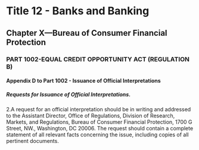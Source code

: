 
# Title 12 - Banks and Banking
## Chapter X—Bureau of Consumer Financial Protection
### PART 1002-EQUAL CREDIT OPPORTUNITY ACT (REGULATION B)
#### Appendix D to Part 1002 - Issuance of Official Interpretations
##### Requests for Issuance of Official Interpretations.

2.A request for an official interpretation should be in writing and addressed to the Assistant Director, Office of Regulations, Division of Research, Markets, and Regulations, Bureau of Consumer Financial Protection, 1700 G Street, NW., Washington, DC 20006. The request should contain a complete statement of all relevant facts concerning the issue, including copies of all pertinent documents.
